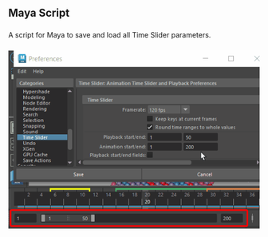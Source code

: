<h2 align="left">Maya Script</h2>

###

<p align="left">A script for Maya to save and load all Time Slider parameters.</p>

###

<div align="center">
  <img src="maya.png"  />
</div>

###
